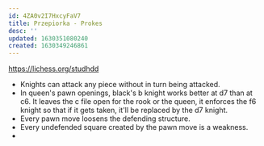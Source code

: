 ```yaml
---
id: 4ZA0v2I7HxcyFaV7
title: Przepiorka - Prokes
desc: ''
updated: 1630351080240
created: 1630349246861
---
```


https://lichess.org/studhdd

* Knights can attack any piece without in turn being attacked.
* In queen's pawn openings, black's b knight works better at d7 than at c6. It leaves the c file open for the rook or the queen, it enforces the f6 knight so that if it gets taken, it'll be replaced by the d7 knight.
* Every pawn move loosens the defending structure.
* Every undefended square created by the pawn move is a weakness.
*
